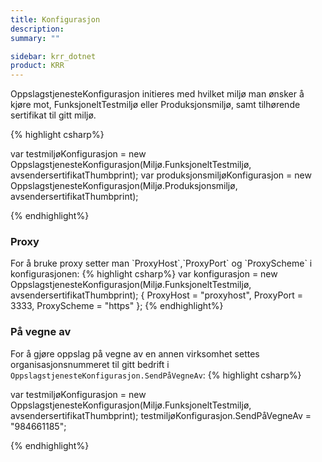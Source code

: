 ```yaml
---
title: Konfigurasjon
description: 
summary: ""

sidebar: krr_dotnet
product: KRR
---
```


OppslagstjenesteKonfigurasjon initieres med hvilket miljø man ønsker å kjøre mot, FunksjoneltTestmiljø eller Produksjonsmiljø, samt tilhørende sertifikat til gitt miljø. 

{% highlight csharp%}

var testmiljøKonfigurasjon = new OppslagstjenesteKonfigurasjon(Miljø.FunksjoneltTestmiljø, avsendersertifikatThumbprint);
var produksjonsmiljøKonfigurasjon = new OppslagstjenesteKonfigurasjon(Miljø.Produksjonsmiljø, avsendersertifikatThumbprint);

{% endhighlight%}
<h3 id="proxy">Proxy</h3>
For å bruke proxy setter man `ProxyHost`,`ProxyPort` og `ProxyScheme` i konfigurasjonen:
{% highlight csharp%}
var konfigurasjon = new OppslagstjenesteKonfigurasjon(Miljø.FunksjoneltTestmiljø, avsendersertifikatThumbprint);
{
    ProxyHost = "proxyhost",
    ProxyPort = 3333,
    ProxyScheme = "https"
};
{% endhighlight%}
<h3 id="sendpaavegneav">På vegne av</h3>

For å gjøre oppslag på vegne av en annen virksomhet settes organisasjonsnummeret til gitt bedrift i `OppslagstjenesteKonfigurasjon.SendPåVegneAv`:
{% highlight csharp%}

var testmiljøKonfigurasjon = new OppslagstjenesteKonfigurasjon(Miljø.FunksjoneltTestmiljø, avsendersertifikatThumbprint);
testmiljøKonfigurasjon.SendPåVegneAv = "984661185";

{% endhighlight%}
